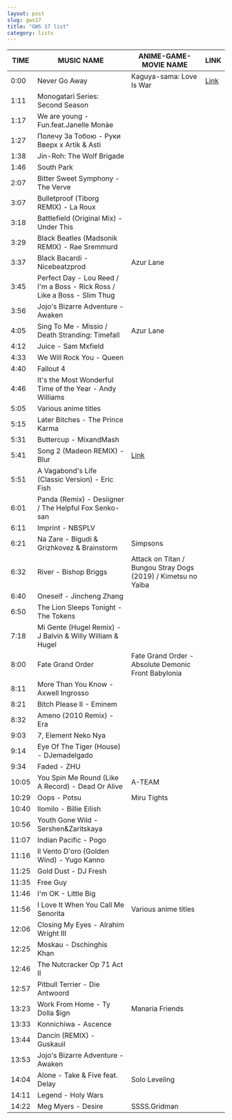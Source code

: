 ```yaml
---
layout: post
slug: gws17
title: "GWS 17 list"
category: lists
---
```


| TIME  | MUSIC NAME                           | ANIME-GAME-MOVIE NAME                                   | LINK                         |
|-------|--------------------------------------|----------------------------------------------------------|------------------------------|
| 0:00  | Never Go Away                       | Kaguya-sama: Love Is War                                | [Link](http://bit.ly/vaintro2) |
| 1:11  | Monogatari Series: Second Season    |                                                          |                              |
| 1:17  | We are young - Fun.feat.Janelle Monàe |                                                          |                              |
| 1:27  | Полечу За Тобою - Руки Вверх x Artik & Asti |                                                          |                              |
| 1:38  | Jin-Roh: The Wolf Brigade           |                                                          |                              |
| 1:46  | South Park                          |                                                          |                              |
| 2:07  | Bitter Sweet Symphony - The Verve   |                                                          |                              |
| 3:07  | Bulletproof (Tiborg REMIX) - La Roux |                                                          |                              |
| 3:18  | Battlefield (Original Mix) - Under This |                                                          |                              |
| 3:29  | Black Beatles (Madsonik REMIX) - Rae Sremmurd |                                                          |                              |
| 3:37  | Black Bacardi - Nicebeatzprod       | Azur Lane                                                |                              |
| 3:45  | Perfect Day - Lou Reed / I'm a Boss - Rick Ross / Like a Boss - Slim Thug |                                                          |                              |
| 3:56  | Jojo's Bizarre Adventure - Awaken   |                                                          |                              |
| 4:05  | Sing To Me - Missio / Death Stranding: Timefall | Azur Lane                                                |                              |
| 4:12  | Juice - Sam Mxfield                 |                                                          |                              |
| 4:33  | We Will Rock You - Queen            |                                                          |                              |
| 4:40  | Fallout 4                           |                                                          |                              |
| 4:46  | It's the Most Wonderful Time of the Year - Andy Williams |                                                          |                              |
| 5:05  | Various anime titles                |                                                          |                              |
| 5:15  | Later Bitches - The Prince Karma    |                                                          |                              |
| 5:31  | Buttercup - MixandMash              |                                                          |                              |
| 5:41  | Song 2 (Madeon REMIX) - Blur        | [Link](https://youtu.be/MoMdpHWx1y4)                     |                              |
| 5:51  | A Vagabond's Life (Classic Version) - Eric Fish |                                                          |                              |
| 6:01  | Panda (Remix) - Desiigner / The Helpful Fox Senko-san |                                                          |                              |
| 6:11  | Imprint - NBSPLV                    |                                                          |                              |
| 6:21  | Na Zare - Bigudi & Grizhkovez & Brainstorm | Simpsons                                                 |                              |
| 6:32  | River - Bishop Briggs               | Attack on Titan / Bungou Stray Dogs (2019) / Kimetsu no Yaiba |                              |
| 6:40  | Oneself - Jincheng Zhang            |                                                          |                              |
| 6:50  | The Lion Sleeps Tonight - The Tokens |                                                          |                              |
| 7:18  | Mi Gente (Hugel Remix) - J Balvin & Willy William & Hugel |                                                          |                              |
| 8:00  | Fate Grand Order                    | Fate Grand Order - Absolute Demonic Front Babylonia       |                              |
| 8:11  | More Than You Know - Axwell Ingrosso |                                                          |                              |
| 8:21  | Bitch Please II - Eminem            |                                                          |                              |
| 8:32  | Ameno (2010 Remix) - Era            |                                                          |                              |
| 9:03  | 7, Element Neko Nya                 |                                                          |                              |
| 9:14  | Eye Of The Tiger (House) - DJemadelgado |                                                          |                              |
| 9:34  | Faded - ZHU                          |                                                          |                              |
| 10:05 | You Spin Me Round (Like A Record) - Dead Or Alive | A-TEAM                                                   |                              |
| 10:29 | Oops - Potsu                        | Miru Tights                                              |                              |
| 10:40 | Ilomilo - Billie Eilish             |                                                          |                              |
| 10:56 | Youth Gone Wild - Sershen&Zaritskaya |                                                          |                              |
| 11:07 | Indian Pacific - Pogo               |                                                          |                              |
| 11:16 | Il Vento D'oro (Golden Wind) - Yugo Kanno |                                                          |                              |
| 11:25 | Gold Dust - DJ Fresh                |                                                          |                              |
| 11:35 | Free Guy                            |                                                          |                              |
| 11:46 | I'm OK - Little Big                 |                                                          |                              |
| 11:56 | I Love It When You Call Me Senorita | Various anime titles                                      |                              |
| 12:06 | Closing My Eyes - Alrahim Wright III |                                                          |                              |
| 12:25 | Moskau - Dschinghis Khan            |                                                          |                              |
| 12:46 | The Nutcracker Op 71 Act II         |                                                          |                              |
| 12:57 | Pitbull Terrier - Die Antwoord      |                                                          |                              |
| 13:23 | Work From Home - Ty Dolla $ign      | Manaria Friends                                          |                              |
| 13:33 | Konnichiwa - Ascence                |                                                          |                              |
| 13:44 | Dancin (REMIX) - Guskauil           |                                                          |                              |
| 13:53 | Jojo's Bizarre Adventure - Awaken   |                                                          |                              |
| 14:04 | Alone - Take & Five feat. Delay     | Solo Leveling                                             |                              |
| 14:11 | Legend - Holy Wars                  |                                                          |                              |
| 14:22 | Meg Myers - Desire                  | SSSS.Gridman                                             |                              |
